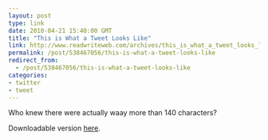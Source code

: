 ```yaml
---
layout: post
type: link
date: 2010-04-21 15:40:00 GMT
title: "This is What a Tweet Looks Like"
link: http://www.readwriteweb.com/archives/this_is_what_a_tweet_looks_like.php
permalink: /post/538467056/this-is-what-a-tweet-looks-like
redirect_from: 
  - /post/538467056/this-is-what-a-tweet-looks-like
categories:
- twitter
- tweet
---
```

<p>Who knew there were actually waay more than 140 characters?</p>
<p>Downloadable version <a href="http://hpshelton.acm.jhu.edu/files/Map%20of%20a%20Tweet.pdf">here</a>.</p>